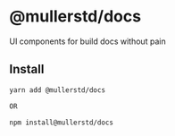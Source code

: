 # @mullerstd/docs

UI components for build docs without pain

## Install

```bash
yarn add @mullerstd/docs

OR

npm install@mullerstd/docs
```
